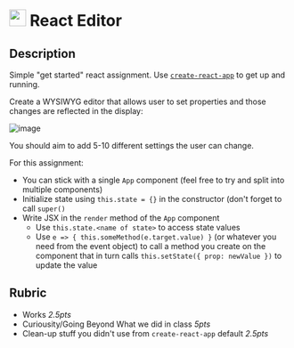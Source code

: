 <img src="https://cloud.githubusercontent.com/assets/478864/22186847/68223ce6-e0b1-11e6-8a62-0e3edc96725e.png" width=30> React Editor
 ===
 
 ## Description
 
Simple "get started" react assignment. Use [`create-react-app`](https://github.com/facebookincubator/create-react-app) 
to get up and running.
 
Create a WYSIWYG editor that allows user to set properties 
and those changes are reflected in the display:
 
![image](https://cloud.githubusercontent.com/assets/478864/26072382/2249f0c6-3960-11e7-9d7f-d5bc9e283fd3.png)
 
You should aim to add 5-10 different settings the user can change.
 
For this assignment:
 
* You can stick with a single `App` component (feel free to try and split into multiple components)
* Initialize state using `this.state = {}` in the constructor (don't forget to call `super()`
* Write JSX in the `render` method of the `App` component
  * Use `this.state.<name of state>` to access state values
  * Use `e => { this.someMethod(e.target.value) }` (or whatever you need from the event object) to call
  a method you create on the component that in turn calls `this.setState({ prop: newValue })` to update the value
  
## Rubric
  
* Works *2.5pts*
* Curiousity/Going Beyond What we did in class *5pts*
* Clean-up stuff you didn't use from `create-react-app` default *2.5pts*
